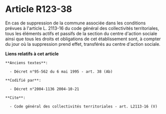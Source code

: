 # Article R123-38

En cas de suppression de la commune associée dans les conditions prévues à l'article L. 2113-16 du code général des
collectivités territoriales, tous les éléments actifs et passifs de la section du centre d'action sociale ainsi que tous les
droits et obligations de cet établissement sont, à compter du jour où la suppression prend effet, transférés au centre
d'action sociale.

**Liens relatifs à cet article**

	**Anciens textes**:

	  - Décret n°95-562 du 6 mai 1995 - art. 38 (Ab)

	**Codifié par**:

	  - Décret n°2004-1136 2004-10-21

	**Cite**:

	  - Code général des collectivités territoriales - art. L2113-16 (V)
